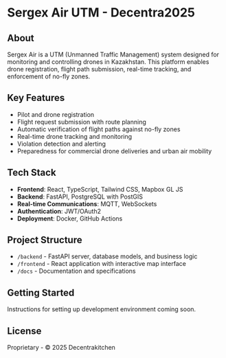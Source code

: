 # Sergex Air UTM - Decentra2025

## About
Sergex Air is a UTM (Unmanned Traffic Management) system designed for monitoring and controlling drones in Kazakhstan. This platform enables drone registration, flight path submission, real-time tracking, and enforcement of no-fly zones.

## Key Features
- Pilot and drone registration
- Flight request submission with route planning
- Automatic verification of flight paths against no-fly zones
- Real-time drone tracking and monitoring
- Violation detection and alerting
- Preparedness for commercial drone deliveries and urban air mobility

## Tech Stack
- **Frontend**: React, TypeScript, Tailwind CSS, Mapbox GL JS
- **Backend**: FastAPI, PostgreSQL with PostGIS
- **Real-time Communications**: MQTT, WebSockets
- **Authentication**: JWT/OAuth2
- **Deployment**: Docker, GitHub Actions

## Project Structure
- `/backend` - FastAPI server, database models, and business logic
- `/frontend` - React application with interactive map interface
- `/docs` - Documentation and specifications

## Getting Started
Instructions for setting up development environment coming soon.

## License
Proprietary - © 2025 Decentrakitchen